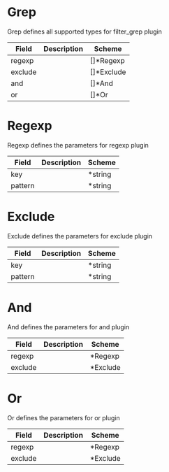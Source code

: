 # Grep

Grep defines all supported types for filter_grep plugin


| Field | Description | Scheme |
| ----- | ----------- | ------ |
| regexp |  | []*Regexp |
| exclude |  | []*Exclude |
| and |  | []*And |
| or |  | []*Or |
# Regexp

Regexp defines the parameters for regexp plugin


| Field | Description | Scheme |
| ----- | ----------- | ------ |
| key |  | *string |
| pattern |  | *string |
# Exclude

Exclude defines the parameters for exclude plugin


| Field | Description | Scheme |
| ----- | ----------- | ------ |
| key |  | *string |
| pattern |  | *string |
# And

And defines the parameters for and plugin


| Field | Description | Scheme |
| ----- | ----------- | ------ |
| regexp |  | *Regexp |
| exclude |  | *Exclude |
# Or

Or defines the parameters for or plugin


| Field | Description | Scheme |
| ----- | ----------- | ------ |
| regexp |  | *Regexp |
| exclude |  | *Exclude |
